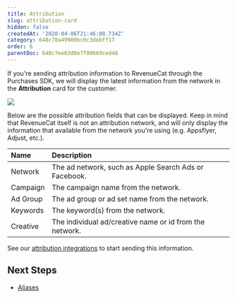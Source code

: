 ```yaml
---
title: Attribution
slug: attribution-card
hidden: false
createdAt: '2020-04-06T21:46:08.734Z'
category: 648c78a49909bc0c3debff17
order: 6
parentDoc: 648c7ee63d0e7f00669ced48
---
```

If you're sending attribution information to RevenueCat through the Purchases SDK, we will display the latest information from the network in the **Attribution** card for the customer. 

![](https://files.readme.io/818535d-app.revenuecat.com_customers_aec1bada_15343510_5.png)



Below are the possible attribution fields that can be displayed. Keep in mind that RevenueCat itself is not an attribution network, and will only display the information that available from the network you're using (e.g. Appsflyer, Adjust, etc.).

| Name     | Description                                             |
| :------- | :------------------------------------------------------ |
| Network  | The ad network, such as Apple Search Ads or Facebook.   |
| Campaign | The campaign name from the network.                     |
| Ad Group | The ad group or ad set name from the network.           |
| Keywords | The keyword(s) from the network.                        |
| Creative | The individual ad/creative name or id from the network. |

See our [attribution integrations](doc:attribution) to start sending this information.

## Next Steps

- [Aliases ](doc:aliases-card)